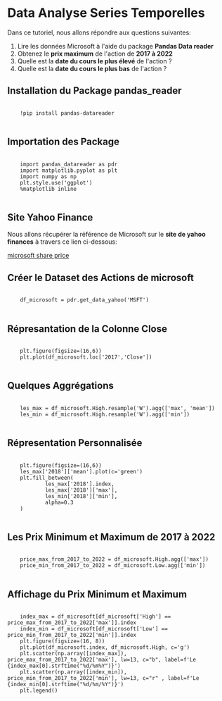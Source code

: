 # Data Analyse Series Temporelles

Dans ce tutoriel, nous allons répondre aux questions suivantes: 
1. Lire les données Microsoft à l'aide du package **Pandas Data reader** 
2. Obtenez le **prix maximum** de l'action de **2017 à 2022** 
3. Quelle est la **date du cours le plus élevé** de l'action ?
4. Quelle est la **date du cours le plus bas** de l'action ?

## Installation du Package pandas_reader

<pre>
<code>
    !pip install pandas-datareader
</code>
</pre>

## Importation des Package

<pre>
<code>
	import pandas_datareader as pdr
	import matplotlib.pyplot as plt
	import numpy as np
	plt.style.use('ggplot')
	%matplotlib inline
</code>
</pre>

## Site Yahoo Finance

Nous allons récupérer la référence de Microsoft sur le **site de yahoo finances** à travers ce lien ci-dessous:

[microsoft share price](https://www.google.com/search?q=microsoft+share+price&rlz=1C1PNJJ_frTN929TN929&oq=microsoft+share&aqs=chrome.3.69i57j0i512l3j0i20i263i512j0i512l5.16901j0j4&sourceid=chrome&ie=UTF-8)

## Créer le Dataset des Actions de microsoft

<pre>
<code>
	df_microsoft = pdr.get_data_yahoo('MSFT')
</code>
</pre>

## Répresantation de la Colonne Close

<pre>
<code>
	plt.figure(figsize=(16,6))
	plt.plot(df_microsoft.loc['2017','Close'])
</code>
</pre>

## Quelques Aggrégations

<pre>
<code>
	les_max = df_microsoft.High.resample('W').agg(['max', 'mean'])
	les_min = df_microsoft.High.resample('W').agg(['min'])
</code>
</pre>

## Répresentation Personnalisée

<pre>
<code>
	plt.figure(figsize=(16,6))
	les_max['2018']['mean'].plot(c='green')
	plt.fill_between(
    		les_max['2018'].index,
    		les_max['2018']['max'],
    		les_min['2018']['min'],
    		alpha=0.3
	)
</code>
</pre>

## Les Prix Minimum et Maximum de 2017 à 2022

<pre>
<code>
	price_max_from_2017_to_2022 = df_microsoft.High.agg(['max'])
	price_min_from_2017_to_2022 = df_microsoft.Low.agg(['min'])
</code>
</pre>

## Affichage du Prix Minimum et Maximum

<pre>
<code>
	index_max = df_microsoft[df_microsoft['High'] == price_max_from_2017_to_2022['max']].index
	index_min = df_microsoft[df_microsoft['Low'] == price_min_from_2017_to_2022['min']].index
	plt.figure(figsize=(16, 8))
	plt.plot(df_microsoft.index, df_microsoft.High, c='g')
	plt.scatter(np.array([index_max]), price_max_from_2017_to_2022['max'], lw=13, c="b", label=f'Le {index_max[0].strftime("%d/%m%Y")}')
	plt.scatter(np.array([index_min]), price_min_from_2017_to_2022['min'], lw=13, c="r" , label=f'Le {index_min[0].strftime("%d/%m/%Y")}')
	plt.legend()
</code>
</pre>
